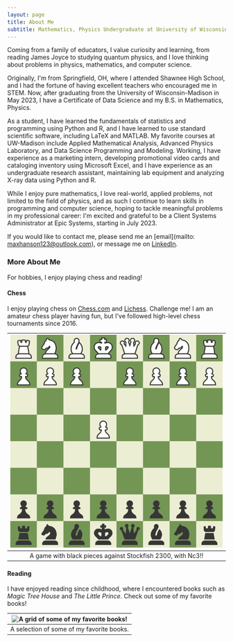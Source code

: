 ```yaml
---
layout: page
title: About Me
subtitle: Mathematics, Physics Undergraduate at University of Wisconsin-Madison
---
```


Coming from a family of educators, I value curiosity and learning, from reading James Joyce to studying quantum physics, and I love thinking about problems in physics, mathematics, and computer science.

Originally, I'm from Springfield, OH, where I attended Shawnee High School, and I had the fortune of having excellent teachers who encouraged me in STEM. Now, after graduating from the University of Wisconsin-Madison in May 2023, I have a Certificate of Data Science and my B.S. in Mathematics, Physics.

As a student, I have learned the fundamentals of statistics and programming using Python and R, and I have learned to use standard scientific software, including LaTeX and MATLAB. My favorite courses at UW-Madison include Applied Mathematical Analysis, Advanced Physics Laboratory, and Data Science Programming and Modeling. Working, I have experience as a marketing intern, developing promotional video cards and cataloging inventory using Microsoft Excel, and I have experience as an undergraduate research assistant, maintaining lab equipment and analyzing X-ray data using Python and R.

While I enjoy pure mathematics, I love real-world, applied problems, not limited to the field of physics, and as such I continue to learn skills in programming and computer science, hoping to tackle meaningful problems in my professional career: I'm excited and grateful to be a Client Systems Administrator at Epic Systems, starting in July 2023.

If you would like to contact me, please send me an [email](mailto: maxhanson123@outlook.com), or message me on [LinkedIn](https://www.linkedin.com/in/maxwell-hanson/).

### More About Me

For hobbies, I enjoy playing chess and reading!

#### Chess

I enjoy playing chess on [Chess.com](https://www.chess.com/member/ienjoysomechess) and [Lichess](https://lichess.org/@/iEnjoySomeChess). Challenge me! I am an amateur chess player having fun, but I've followed high-level chess tournaments since 2016. 

| ![My Nf6! Chess Game against Stockfish 2300!](/assets/img/Nf6!.gif) |
| :-----------------------------------------------------------------: |
| A game with black pieces against Stockfish 2300, with Nc3!!         |

#### Reading

I have enjoyed reading since childhood, where I encountered books such as _Magic Tree House_ and _The Little Prince_. Check out some of my favorite books!

| ![A grid of some of my favorite books!](/assets/img/book-grid.png) |
| :----------------------------------------------------------------: |
| A selection of some of my favorite books.                          |
